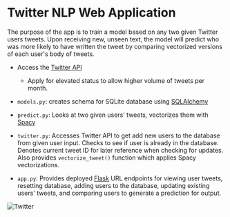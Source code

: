 # Twitter NLP Web Application

The purpose of the app is to train a model based on any two given Twitter users tweets. Upon receiving new, unseen text, the model will predict who was more likely to have written the tweet by comparing vectorized versions of each user's body of tweets.

- Access the [Twitter API](https://developer.twitter.com/en/docs/twitter-api/getting-started/getting-access-to-the-twitter-api)
   - Apply for elevated status to allow higher volume of tweets per month. 
   
 - `models.py`: creates schema for SQLite database using [SQLAlchemy](https://flask-sqlalchemy.palletsprojects.com/en/2.x/)
 
 - `predict.py`: Looks at two given users' tweets, vectorizes them with [Spacy](https://spacy.io/models/en) 
 
 - `twitter.py`: Accesses Twitter API to get add new users to the database from given user input. Checks to see if user is already in the database. Denotes current tweet ID for later reference when checking for updates. Also provides `vectorize_tweet()` function which applies Spacy vectorizations. 
 
 - `app.py`: Provides deployed [Flask](https://flask.palletsprojects.com/en/2.1.x/) URL endpoints for viewing user tweets, resetting database, adding users to the database, updating existing users' tweets, and comparing users to generate a prediction for output.


![Twitter](https://pbs.twimg.com/profile_images/1488548719062654976/u6qfBBkF_400x400.jpg)

